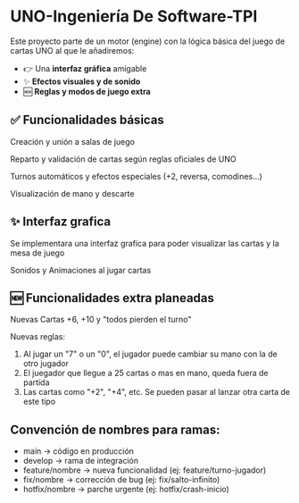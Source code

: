 # UNO-Ingeniería De Software-TPI

Este proyecto parte de un motor (engine) con la lógica básica del juego de cartas UNO al que le añadiremos:

- 👉 Una **interfaz gráfica** amigable
- ✨ **Efectos visuales y de sonido**
- 🆕 **Reglas y modos de juego extra**

## ✅ Funcionalidades básicas

Creación y unión a salas de juego

Reparto y validación de cartas según reglas oficiales de UNO

Turnos automáticos y efectos especiales (+2, reversa, comodines…)

Visualización de mano y descarte

## ✨ Interfaz grafica

Se implementara una interfaz grafica para poder visualizar las cartas y la mesa de juego

Sonidos y Animaciones al jugar cartas

## 🆕 Funcionalidades extra planeadas

Nuevas Cartas +6, +10 y "todos pierden el turno"

Nuevas reglas:

1. Al jugar un "7" o un "0", el jugador puede cambiar su mano con la de otro jugador
2. El juegador que llegue a 25 cartas o mas en mano, queda fuera de partida
3. Las cartas como "+2", "+4", etc. Se pueden pasar al lanzar otra carta de este tipo

## Convención de nombres para ramas:
- main               → código en producción
- develop            → rama de integración
- feature/nombre     → nueva funcionalidad (ej: feature/turno-jugador)
- fix/nombre         → corrección de bug (ej: fix/salto-infinito)
- hotfix/nombre      → parche urgente (ej: hotfix/crash-inicio)
